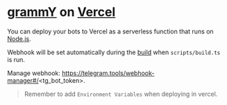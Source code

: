 # [grammY](https://grammy.dev) on [Vercel](https://vercel.dev)

You can deploy your bots to Vercel as a serverless function that runs on
[Node.js](https://nodejs.org).

Webhook will be set automatically during the
[build](https://vercel.com/docs/deployments/builds) when `scripts/build.ts` is
run.

Manage webhook: https://telegram.tools/webhook-manager#/<tg_bot_token>.

> Remember to add `Environment Variables` when deploying in vercel.